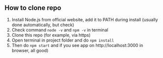 ## How to clone repo
1. Install Node.js from official website, add it to PATH during install (usually done automatically, but check)
2. Check command `node -v` and `npm -v` in terminal
3. Clone this repo (for example, via https)
4. Open terminal in project folder and do `npm install`
5. Then do `npm start` and if you see app on  http://localhost:3000 in browser, all good)

   
